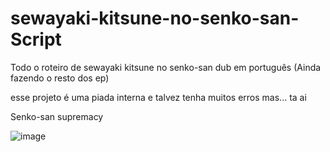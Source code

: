 # sewayaki-kitsune-no-senko-san-Script
Todo o roteiro de sewayaki kitsune no senko-san dub em português (Ainda fazendo o resto dos ep) 


esse projeto é uma piada interna e talvez tenha muitos erros mas... ta ai



Senko-san supremacy


![image](https://www.animeunited.com.br/oomtumtu/2019/04/Sewayaki-Kitsune-no-Senko-san-Cover-Image-1-704x400.png)
